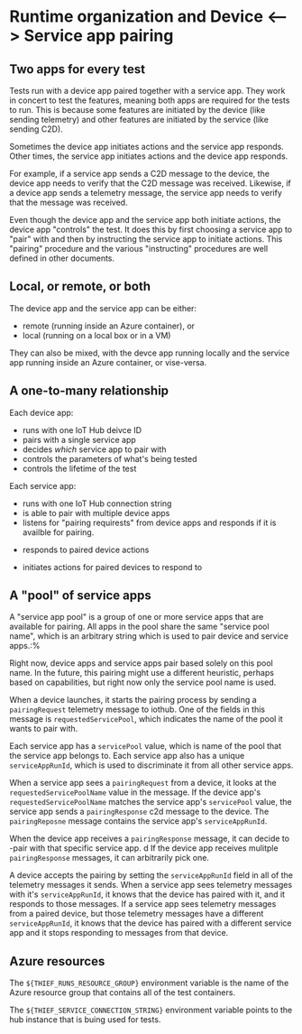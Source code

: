 # Runtime organization and Device <--> Service app pairing

## Two apps for every test

Tests run with a device app paired together with a service app.
They work in concert to test the features, meaning both apps are required for the tests to run.
This is because some features are initiated by the device (like sending telemetry) and other features are initiated by the service (like sending C2D).

Sometimes the device app initiates actions and the service app responds.
Other times, the service app initiates actions and the device app responds.

For example, if a service app sends a C2D message to the device, the device app needs to verify that the C2D message was received.
Likewise, if a device app sends a telemetry message, the service app needs to verify that the message was received.

Even though the device app and the service app both initiate actions, the device app "controls" the test.
It does this by first choosing a service app to "pair" with and then by instructing the service app to initiate actions.
This "pairing" procedure and the various "instructing" procedures are well defined in other documents.

## Local, or remote, or both

The device app and the service app can be either:
* remote (running inside an Azure container), or
* local (running on a local box or in a VM)

They can also be mixed, with the devce app running locally and the service app running inside an Azure container, or vise-versa.

## A one-to-many relationship

Each device app:
* runs with one IoT Hub deivce ID
* pairs with a single service app
* decides _which_ service app to pair with
* controls the parameters of what's being tested
* controls the lifetime of the test

Each service app:
* runs with one IoT Hub connection string
* is able to pair with multiple device apps
* listens for "pairing requirests" from device apps and responds if it is availble for pairing.
- responds to paired device actions
* initiates actions for paired devices to respond to

## A "pool" of service apps

A "service app pool" is a group of one or more service apps that are available for pairing.
All apps in the pool share the same "service pool name", which is an arbitrary string which is used to pair device and service apps.:%

Right now, device apps and service apps pair based solely on this pool name.
In the future, this pairing might use a different heuristic, perhaps based on capabilities, but right now only the service pool name is used.

When a device launches, it starts the pairing process by sending a `pairingRequest` telemetry message to iothub.
One of the fields in this message is `requestedServicePool`, which indicates the name of the pool it wants to pair with.

Each service app has a `servicePool` value, which is name of the pool that the service app belongs to.
Each service app also has a unique `serviceAppRunId`, which is used to discriminate it from all other service apps.

When a service app sees a `pairingRequest` from a device, it looks at the `requestedServicePoolName` value in the message.
If the device app's `requestedServicePoolName` matches the service app's `servicePool` value, the service app sends a `pairingResponse` c2d message to the device.  The `pairingReposne` message contains the service app's `serviceAppRunId`.

When the device app receives a `pairingResponse` message, it can decide to -pair with that specific service app.  d
If the device app receives mulitple `pairingResponse` messages, it can arbitrarily pick one.

A device accepts the pairing by setting the `serviceAppRunId` field in all of the telemetry messages it sends.
When a service app sees telemetry messages with it's `serviceAppRunId`, it knows that the device has paired with it, and it responds to those messages.
If a service app sees telemetry messages from a paired device, but those telemetry messages have a different `serviceAppRunId`, it knows that the device has paired with a different service app and it stops responding to messages from that device.


## Azure resources
The `${THIEF_RUNS_RESOURCE_GROUP}` environment variable is the name of the Azure resource group that contains all of the test containers.

The `${THIEF_SERVICE_CONNECTION_STRING}` environment variable points to the hub instance that is buing used for tests.

